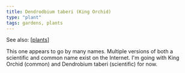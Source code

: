 ```yaml
---
title: Dendrodbium taberi (King Orchid)
type: "plant"
tags: gardens, plants
---
```


See also: [[plants]]

This one appears to go by many names. Multiple versions of both a scientific and common name exist on the Internet. I'm going with King Orchid (common) and Dendrobium taberi (scientific) for now.



[//begin]: # "Autogenerated link references for markdown compatibility"
[plants]: plants "Plants"
[//end]: # "Autogenerated link references"